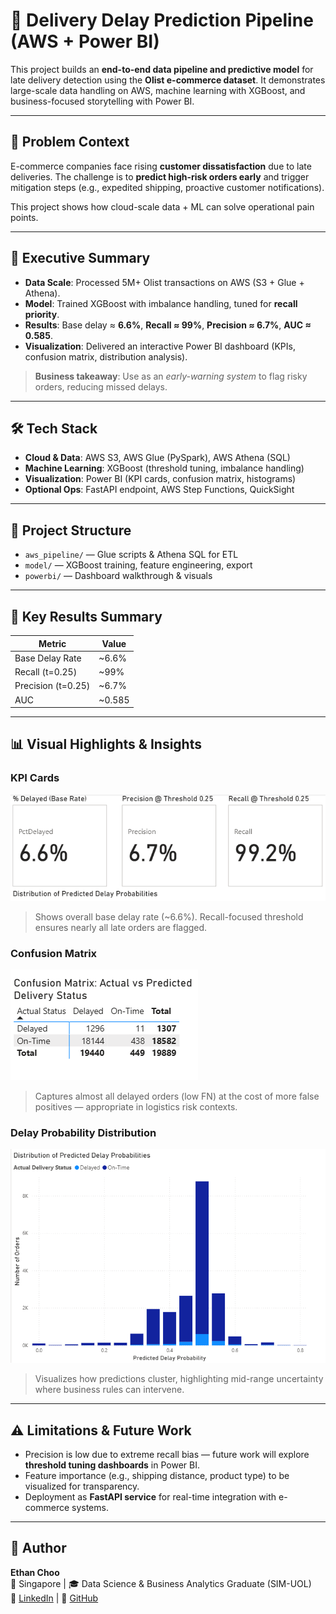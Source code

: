 # 🚚 Delivery Delay Prediction Pipeline (AWS + Power BI)

This project builds an **end-to-end data pipeline and predictive model** for late delivery detection using the **Olist e-commerce dataset**. It demonstrates large-scale data handling on AWS, machine learning with XGBoost, and business-focused storytelling with Power BI.

---

## 💼 Problem Context

E-commerce companies face rising **customer dissatisfaction** due to late deliveries. The challenge is to **predict high-risk orders early** and trigger mitigation steps (e.g., expedited shipping, proactive customer notifications).

This project shows how cloud-scale data + ML can solve operational pain points.

---

## 📌 Executive Summary

- **Data Scale**: Processed 5M+ Olist transactions on AWS (S3 + Glue + Athena).  
- **Model**: Trained XGBoost with imbalance handling, tuned for **recall priority**.  
- **Results**: Base delay ≈ **6.6%**, **Recall ≈ 99%**, **Precision ≈ 6.7%**, **AUC ≈ 0.585**.  
- **Visualization**: Delivered an interactive Power BI dashboard (KPIs, confusion matrix, distribution analysis).  

> **Business takeaway**: Use as an *early-warning system* to flag risky orders, reducing missed delays.

---

## 🛠️ Tech Stack

- **Cloud & Data**: AWS S3, AWS Glue (PySpark), AWS Athena (SQL)  
- **Machine Learning**: XGBoost (threshold tuning, imbalance handling)  
- **Visualization**: Power BI (KPI cards, confusion matrix, histograms)  
- **Optional Ops**: FastAPI endpoint, AWS Step Functions, QuickSight  

---

## 📁 Project Structure

- `aws_pipeline/` — Glue scripts & Athena SQL for ETL  
- `model/` — XGBoost training, feature engineering, export  
- `powerbi/` — Dashboard walkthrough & visuals  

--- 

## 🌟 Key Results Summary

| Metric                  | Value   |
|--------------------------|---------|
| Base Delay Rate          | ~6.6%   |
| Recall (t=0.25)          | ~99%    |
| Precision (t=0.25)       | ~6.7%   |
| AUC                      | ~0.585  |

---

## 📊 Visual Highlights & Insights

### KPI Cards
![KPI and Metrics](visuals/KPI_and_metrics.png) 
> Shows overall base delay rate (~6.6%). Recall-focused threshold ensures nearly all late orders are flagged.

### Confusion Matrix
![Confusion Matrix](visuals/Confusion_matrix.png)
> Captures almost all delayed orders (low FN) at the cost of more false positives — appropriate in logistics risk contexts.

### Delay Probability Distribution
![Distribution of Predicted Delay Probabilities](visuals/Distribution_of_predicted_delay_probabilities.png)
> Visualizes how predictions cluster, highlighting mid-range uncertainty where business rules can intervene.

---

## ⚠️ Limitations & Future Work

- Precision is low due to extreme recall bias — future work will explore **threshold tuning dashboards** in Power BI.  
- Feature importance (e.g., shipping distance, product type) to be visualized for transparency.  
- Deployment as **FastAPI service** for real-time integration with e-commerce systems.  

---

## 🔗 Author

**Ethan Choo**  
📍 Singapore | 🎓 Data Science & Business Analytics Graduate (SIM-UOL)  
🔗 [LinkedIn](https://www.linkedin.com/in/ethanchoo5/) | 🔗 [GitHub](https://github.com/ethan-analytics)
